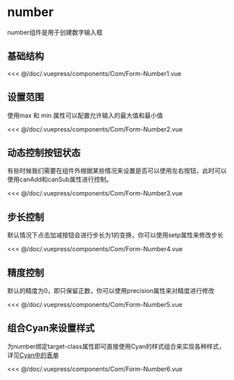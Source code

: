 # number
number组件是用于创建数字输入框
## 基础结构

<Exp>
<div slot="exp">
<Com-Form-Number1></Com-Form-Number1>
</div>
<div slot="code">

<<< @/doc/.vuepress/components/Com/Form-Number1.vue
</div>
</Exp>

## 设置范围
使用max 和 min 属性可以配置允许输入的最大值和最小值

<Exp>
<div slot="exp">
<Com-Form-Number2></Com-Form-Number2>
</div>
<div slot="code">

<<< @/doc/.vuepress/components/Com/Form-Number2.vue
</div>
</Exp>

## 动态控制按钮状态
有些时候我们需要在组件外根据某些情况来设置是否可以使用左右按钮，此时可以使用canAdd和canSub属性进行控制。

<Exp>
<div slot="exp">
<Com-Form-Number3></Com-Form-Number3>
</div>
<div slot="code">

<<< @/doc/.vuepress/components/Com/Form-Number3.vue
</div>
</Exp>

## 步长控制
默认情况下点击加减按钮会进行步长为1的变换，你可以使用setp属性来修改步长

<Exp>
<div slot="exp">
<Com-Form-Number4></Com-Form-Number4>
</div>
<div slot="code">

<<< @/doc/.vuepress/components/Com/Form-Number4.vue
</div>
</Exp>

## 精度控制
默认的精度为0，即只保留正数，你可以使用precision属性来对精度进行修改

<Exp>
<div slot="exp">
<Com-Form-Number5></Com-Form-Number5>
</div>
<div slot="code">

<<< @/doc/.vuepress/components/Com/Form-Number5.vue
</div>
</Exp>

## 组合Cyan来设置样式
为number绑定target-class属性即可直接使用Cyan的样式组合来实现各种样式，详见[Cyan中的表单](/Cyan/form.html#input)

<Exp>
<div slot="exp">
<Com-Form-Number6></Com-Form-Number6>
</div>
<div slot="code">

<<< @/doc/.vuepress/components/Com/Form-Number6.vue
</div>
</Exp>
